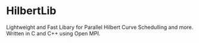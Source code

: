 # HilbertLib
Lightweight and Fast Libary for Parallel Hilbert Curve Schedulling and more.
Written in C and C++ using Open MPI.
